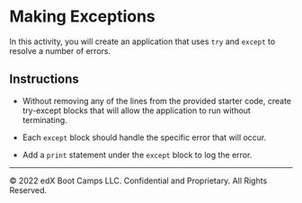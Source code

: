 # Making Exceptions

In this activity, you will create an application that uses `try` and `except` to resolve a number of errors.

## Instructions

* Without removing any of the lines from the provided starter code, create try-except blocks that will allow the application to run without terminating.

* Each `except` block should handle the specific error that will occur.

* Add a `print` statement under the `except` block to log the error.

---

© 2022 edX Boot Camps LLC. Confidential and Proprietary. All Rights Reserved.
